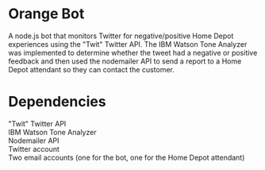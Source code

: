 # Orange Bot
A node.js bot that monitors Twitter for negative/positive Home Depot experiences using the "Twit" Twitter API.
The IBM Watson Tone Analyzer was implemented to determine whether the tweet had a negative or positive feedback and then used the nodemailer API to send a report to a Home Depot attendant so they can contact the customer.<br/>

# Dependencies
"Twit" Twitter API<br/>
IBM Watson Tone Analyzer<br/> 
Nodemailer API<br/>
Twitter account<br/>
Two email accounts (one for the bot, one for the Home Depot attendant)